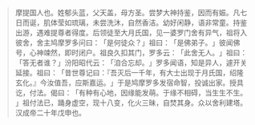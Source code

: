 
> 摩提国人也。姓郁头蓝，父天盖，母方圣。尝梦大神持鉴，因而有娠。凡七日而诞，肌体莹如琉璃，未尝洗沐，自然香洁。幼好闲静，语非常童。持鉴出游，遇难提尊者得度。后领徒至大月氏国，见一婆罗门舍有异气，祖将入彼舍，舍主鸠摩罗多问曰：​「是何徒众？​」祖曰：​「是佛弟子。​」彼闻佛号，心神竦然，即时闭户。祖良久扣其门，罗多云：​「此舍无人。​」祖曰：​「答无者谁？​」汾阳昭代云：​「洎合忘却。​」罗多闻语，知是异人，遽开关延接。祖曰：​「昔世尊记曰：『吾灭后一千年，有大士出现于月氏国，绍隆玄化。』今汝值吾，应斯嘉运。​」于是鸠摩罗多发宿命智，投诚出家。授具讫，付法。偈曰：​「有种有心地，因缘能发萌。于缘不相碍，当生生不生。​」祖付法已，踊身虚空，现十八变，化火三昧，自焚其身。众以舍利建塔。汉成帝二十年戊申也。
